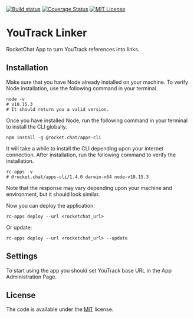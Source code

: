 [![Build status](https://github.com/zakhar-petrov/rocketchat-youtrack-linker/workflows/build/badge.svg?branch=master)](https://github.com/zakhar-petrov/rocketchat-youtrack-linker/actions?query=workflow%3Abuild)
[![Coverage Status](https://coveralls.io/repos/github/zakhar-petrov/rocketchat-youtrack-linker/badge.svg?branch=refs/heads/master)](https://coveralls.io/github/zakhar-petrov/rocketchat-youtrack-linker?branch=refs/heads/master)
[![MIT License](http://img.shields.io/badge/license-MIT-blue.svg?style=flat)](https://github.com/zakhar-petrov/rocketchat-youtrack-linker/raw/master/LICENSE)

# YouTrack Linker
RocketChat App to turn YouTrack references into links.

## Installation
Make sure that you have Node already installed on your machine. To verify Node installation, use the following command in your terminal.
```
node -v
# v10.15.3
# It should return you a valid version.
```
Once you have installed Node, run the following command in your terminal to install the CLI globally.
```
npm install -g @rocket.chat/apps-cli
```
It will take a while to install the CLI depending upon your internet connection. After installation, run the following command to verify the installation.
```
rc-apps -v
# @rocket.chat/apps-cli/1.4.0 darwin-x64 node-v10.15.3
```
Note that the response may vary depending upon your machine and environment, but it should look similar.

Now you can deploy the application:
```
rc-apps deploy --url <rocketchat_url>
```
Or update:
```
rc-apps deploy --url <rocketchat_url> --update
```
## Settings
To start using the app you should set YouTrack base URL in the App Administration Page.

## License
The code is available under the [MIT](https://raw.githubusercontent.com/zakhar-petrov/rocketchat-youtrack-linker/master/LICENSE) license.
